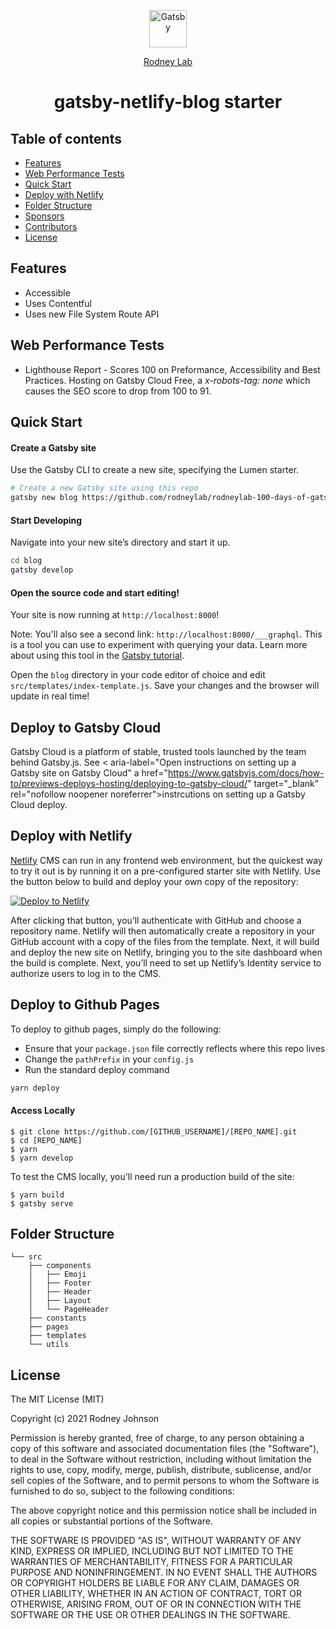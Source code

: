 <p align="center">
  <a href="https://rodneylab.com">
    <img alt="Gatsby" src="https://rodneylab.com/assets/icon.png" width="60" />
  </a>
</p>
<p align="center">
  <a href="https://rodneylab.com">
    Rodney Lab
  </a>
</p>
<h1 align="center">
  gatsby-netlify-blog starter
</h1>

## Table of contents
+ [Features](http://github.com/rodneylab/rodneylab-100-days-of-gatsby#features)
+ [Web Performance Tests](http://github.com/rodneylab/rodneylab-100-days-of-gatsby#web-performance-tests)
+ [Quick Start](http://github.com/rodneylab/rodneylab-100-days-of-gatsby#quick-start)
+ [Deploy with Netlify](http://github.com/rodneylab/rodneylab-100-days-of-gatsby#deploy-with-netlify)
+ [Folder Structure](http://github.com/rodneylab/rodneylab-100-days-of-gatsby#folder-structure)
+ [Sponsors](http://github.com/rodneylab/rodneylab-100-days-of-gatsby#sponsors)
+ [Contributors](http://github.com/rodneylab/rodneylab-100-days-of-gatsby#contributors)
+ [License](http://github.com/rodneylab/rodneylab-100-days-of-gatsby#license)

## Features
+ Accessible
+ Uses Contentful
+ Uses new File System Route API

## Web Performance Tests
+ Lighthouse Report - Scores 100 on Preformance, Accessibility and Best Practices.  Hosting on Gatsby Cloud Free, a _x-robots-tag: none_ which causes the SEO score to drop from 100 to 91.

## Quick Start

#### Create a Gatsby site

Use the Gatsby CLI to create a new site, specifying the Lumen starter.

```sh
# Create a new Gatsby site using this repo
gatsby new blog https://github.com/rodneylab/rodneylab-100-days-of-gatsby
```

#### Start Developing

Navigate into your new site’s directory and start it up.

```sh
cd blog
gatsby develop
```

#### Open the source code and start editing!

Your site is now running at `http://localhost:8000`!

Note: You'll also see a second link: `http://localhost:8000/___graphql`. This is a tool you can use to experiment with querying your data. Learn more about using this tool in the [Gatsby tutorial](https://www.gatsbyjs.org/tutorial/part-five/#introducing-graphiql).

Open the `blog` directory in your code editor of choice and edit `src/templates/index-template.js`. Save your changes and the browser will update in real time!

## Deploy to Gatsby Cloud
Gatsby Cloud is a platform of stable, trusted tools launched by the team behind Gatsby.js.  See < aria-label="Open instructions on setting up a Gatsby site on Gatsby Cloud" a href="https://www.gatsbyjs.com/docs/how-to/previews-deploys-hosting/deploying-to-gatsby-cloud/" target="_blank" rel="nofollow noopener noreferrer">instrcutions on setting up a Gatsby Cloud deploy</a>.

## Deploy with Netlify

[Netlify](https://netlify.com) CMS can run in any frontend web environment, but the quickest way to try it out is by running it on a pre-configured starter site with Netlify. Use the button below to build and deploy your own copy of the repository:

<a href="https://app.netlify.com/start/deploy?repository=https://github.com/rodneylab/rodneylab-100-days-of-gatsby" target="_blank"><img src="https://www.netlify.com/img/deploy/button.svg" alt="Deploy to Netlify"></a>

After clicking that button, you’ll authenticate with GitHub and choose a repository name. Netlify will then automatically create a repository in your GitHub account with a copy of the files from the template. Next, it will build and deploy the new site on Netlify, bringing you to the site dashboard when the build is complete. Next, you’ll need to set up Netlify’s Identity service to authorize users to log in to the CMS.

## Deploy to Github Pages

To deploy to github pages, simply do the following:

- Ensure that your `package.json` file correctly reflects where this repo lives
- Change the `pathPrefix` in your `config.js`
- Run the standard deploy command

```sh
yarn deploy
```


#### Access Locally
```
$ git clone https://github.com/[GITHUB_USERNAME]/[REPO_NAME].git
$ cd [REPO_NAME]
$ yarn
$ yarn develop
```
To test the CMS locally, you'll need run a production build of the site:
```
$ yarn build
$ gatsby serve
```

## Folder Structure

```
└── src
    ├── components
    │   ├── Emoji
    │   ├── Footer
    │   ├── Header
    │   ├── Layout
    │   └── PageHeader
    ├── constants
    ├── pages
    ├── templates
    └── utils
```

## License
The MIT License (MIT)

Copyright (c) 2021 Rodney Johnson

Permission is hereby granted, free of charge, to any person obtaining a copy
of this software and associated documentation files (the "Software"), to deal
in the Software without restriction, including without limitation the rights
to use, copy, modify, merge, publish, distribute, sublicense, and/or sell
copies of the Software, and to permit persons to whom the Software is
furnished to do so, subject to the following conditions:

The above copyright notice and this permission notice shall be included in all
copies or substantial portions of the Software.

THE SOFTWARE IS PROVIDED "AS IS", WITHOUT WARRANTY OF ANY KIND, EXPRESS OR
IMPLIED, INCLUDING BUT NOT LIMITED TO THE WARRANTIES OF MERCHANTABILITY,
FITNESS FOR A PARTICULAR PURPOSE AND NONINFRINGEMENT. IN NO EVENT SHALL THE
AUTHORS OR COPYRIGHT HOLDERS BE LIABLE FOR ANY CLAIM, DAMAGES OR OTHER
LIABILITY, WHETHER IN AN ACTION OF CONTRACT, TORT OR OTHERWISE, ARISING FROM,
OUT OF OR IN CONNECTION WITH THE SOFTWARE OR THE USE OR OTHER DEALINGS IN THE
SOFTWARE.

